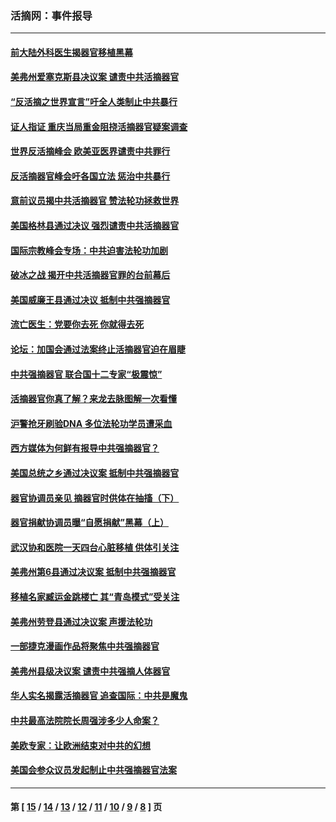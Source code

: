 ### 活摘网：事件报导
---
#### [前大陆外科医生揭器官移植黑幕](../../pages/nf5877/n13401416.md?11280430) 
#### [美弗州爱塞克斯县决议案 谴责中共活摘器官](../../pages/nf5877/n13320919.md?11280430) 
#### [“反活摘之世界宣言”吁全人类制止中共暴行](../../pages/nf5877/n13259730.md?11280430) 
#### [证人指证 重庆当局重金阻挠活摘器官疑案调查](../../pages/nf5877/n13259127.md?11280430) 
#### [世界反活摘峰会 欧美亚医界谴责中共罪行](../../pages/nf5877/n13253550.md?11280430) 
#### [反活摘器官峰会吁各国立法 惩治中共暴行](../../pages/nf5877/n13245052.md?11280430) 
#### [意前议员揭中共活摘器官 赞法轮功拯救世界](../../pages/nf5877/n13203445.md?11280430) 
#### [美国格林县通过决议 强烈谴责中共活摘器官](../../pages/nf5877/n13119367.md?11280430) 
#### [国际宗教峰会专场：中共迫害法轮功加剧](../../pages/nf5877/n13088279.md?11280430) 
#### [破冰之战 揭开中共活摘器官罪的台前幕后](../../pages/nf5877/n13082457.md?11280430) 
#### [美国威廉王县通过决议 抵制中共强摘器官](../../pages/nf5877/n13056521.md?11280430) 
#### [流亡医生：党要你去死 你就得去死](../../pages/nf5877/n13052835.md?11280430) 
#### [论坛：加国会通过法案终止活摘器官迫在眉睫](../../pages/nf5877/n13029839.md?11280430) 
#### [中共强摘器官 联合国十二专家“极震惊”](../../pages/nf5877/n13024313.md?11280430) 
#### [活摘器官你真了解？来龙去脉图解一次看懂](../../pages/nf5877/n13013820.md?11280430) 
#### [沪警抢牙刷验DNA 多位法轮功学员遭采血](../../pages/nf5877/n12969218.md?11280430) 
#### [西方媒体为何鲜有报导中共强摘器官？](../../pages/nf5877/n12932034.md?11280430) 
#### [美国总统之乡通过决议案 抵制中共强摘器官](../../pages/nf5877/n12908242.md?11280430) 
#### [器官协调员亲见 摘器官时供体在抽搐（下）](../../pages/nf5877/n12898622.md?11280430) 
#### [器官捐献协调员曝“自愿捐献”黑幕（上）](../../pages/nf5877/n12878830.md?11280430) 
#### [武汉协和医院一天四台心脏移植 供体引关注](../../pages/nf5877/n12863175.md?11280430) 
#### [美弗州第6县通过决议案 抵制中共强摘器官](../../pages/nf5877/n12805218.md?11280430) 
#### [移植名家臧运金跳楼亡 其“青岛模式”受关注](../../pages/nf5877/n12803746.md?11280430) 
#### [美弗州劳登县通过决议案 声援法轮功](../../pages/nf5877/n12785715.md?11280430) 
#### [一部捷克漫画作品将聚焦中共强摘器官](../../pages/nf5877/n12785954.md?11280430) 
#### [美弗州县级决议案 谴责中共强摘人体器官](../../pages/nf5877/n12721290.md?11280430) 
#### [华人实名揭露活摘器官 追查国际：中共是魔鬼](../../pages/nf5877/n12691724.md?11280430) 
#### [中共最高法院院长周强涉多少人命案？](../../pages/nf5877/n12678074.md?11280430) 
#### [美欧专家：让欧洲结束对中共的幻想](../../pages/nf5877/n12652921.md?11280430) 
#### [美国会参众议员发起制止中共强摘器官法案](../../pages/nf5877/n12627668.md?11280430) 

---
#### 第 [ [15](./15.md?11280430) / [14](./14.md?11280430) / [13](./13.md?11280430) / [12](./12.md?11280430) / [11](./11.md?11280430) / [10](./10.md?11280430) / [9](./9.md?11280430) / [8](./8.md?11280430) ] 页
